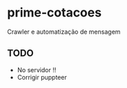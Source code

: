 # prime-cotacoes
Crawler e automatização de mensagem 


## TODO 
- No servidor !!
- Corrigir puppteer
